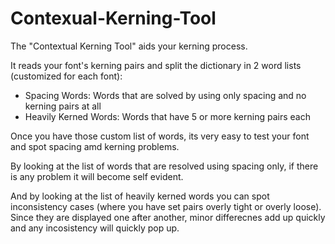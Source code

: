 # Contexual-Kerning-Tool

The "Contextual Kerning Tool" aids your kerning process.

It reads your font's kerning pairs and split the dictionary in 2 word lists (customized for each font):
* Spacing Words: Words that are solved by using only spacing and no kerning pairs at all
* Heavily Kerned Words: Words that have 5 or more kerning pairs each

Once you have those custom list of words, its very easy to test your font and spot spacing amd kerning problems.

By looking at the list of words that are resolved using spacing only, if there is any problem it will become self evident.

And by looking at the list of heavily kerned words you can spot inconsistency cases (where you have set pairs overly tight or overly loose). Since they are displayed one after another, minor differecnes add up quickly and any incosistency will quickly pop up.
